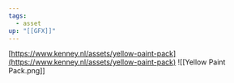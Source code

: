 ```yaml
---
tags:
  - asset
up: "[[GFX]]"
---
```

[https://www.kenney.nl/assets/yellow-paint-pack](https://www.kenney.nl/assets/yellow-paint-pack)
![[Yellow Paint Pack.png]]